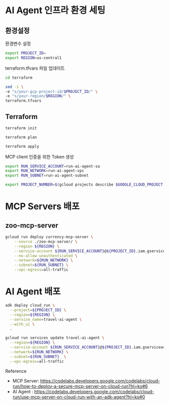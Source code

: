 # AI Agent 인프라 환경 세팅

## 환경설정

환경변수 설정
```bash
export PROJECT_ID=
export REGION=us-central1
```

terraform.tfvars 파일 업데이트
```bash
cd terraform

sed -i \
-e "s/your-gcp-project-id/$PROJECT_ID/" \
-e "s/your-region/$REGION/" \
terraform.tfvars
```

## Terraform

```bash
terraform init
```
```bash
terraform plan
```
```bash
terraform apply
```


MCP client 인증을 위한 Token 생성

```bash
export RUN_SERVICE_ACCOUNT=run-ai-agent-sa
export RUN_NETWORK=run-ai-agent-vpc
export RUN_SUBNET=run-ai-agent-subnet

export PROJECT_NUMBER=$(gcloud projects describe $GOOGLE_CLOUD_PROJECT --format="value(projectNumber)")
```

# MCP Servers 배포

## zoo-mcp-server
```bash
gcloud run deploy currency-mcp-server \
    --source ./zoo-mcp-server/ \
    --region ${REGION} \
    --service-account ${RUN_SERVICE_ACCOUNT}@${PROJECT_ID}.iam.gserviceaccount.com \
    --no-allow-unauthenticated \
    --network=${RUN_NETWORK} \
    --subnet=${RUN_SUBNET} \
    --vpc-egress=all-traffic
```

# AI Agent 배포
```bash
adk deploy cloud_run \
  --project=${PROJECT_ID} \
  --region=${REGION} \
  --service_name=travel-ai-agent \
  --with_ui \
  .

gcloud run services update travel-ai-agent \
  --region=${REGION} \
  --service-account ${RUN_SERVICE_ACCOUNT}@${PROJECT_ID}.iam.gserviceaccount.com \
  --network=${RUN_NETWORK} \
  --subnet=${RUN_SUBNET}  \
  --vpc-egress=all-traffic
```


Reference
- MCP Server: https://codelabs.developers.google.com/codelabs/cloud-run/how-to-deploy-a-secure-mcp-server-on-cloud-run?hl=ko#6
- AI Agent : https://codelabs.developers.google.com/codelabs/cloud-run/use-mcp-server-on-cloud-run-with-an-adk-agent?hl=ko#0